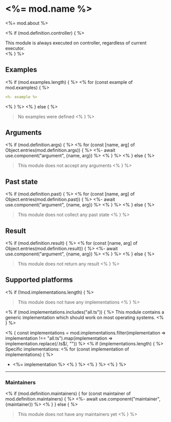 # <%= mod.name %>

<%= mod.about %>

<% if (mod.definition.controller) { %>
<div class="flash mt-3 flash-warn">
This module is always executed on controller, regardless of current executor.
</div>
<% } %>

## Examples

<% if (mod.examples.length) { %>
<% for (const example of mod.examples) { %>
```yml
<%- example %>
```
<% } %>
<% } else { %>
> No examples were defined
<% } %>

## Arguments

<% if (mod.definition.args) { %>
<% for (const [name, arg] of Object.entries(mod.definition.args)) { %>
<%- await use.component("argument", {name, arg}) %>
<% } %>
<% } else { %>
> This module does not accept any arguments
<% } %>

## Past state

<% if (mod.definition.past) { %>
<% for (const [name, arg] of Object.entries(mod.definition.past)) { %>
<%- await use.component("argument", {name, arg}) %>
<% } %>
<% } else { %>
> This module does not collect any past state
<% } %>

## Result

<% if (mod.definition.result) { %>
<% for (const [name, arg] of Object.entries(mod.definition.result)) { %>
<%- await use.component("argument", {name, arg}) %>
<% } %>
<% } else { %>
> This module does not return any result
<% } %>

## Supported platforms

<% if (!mod.implementations.length) { %>
> This module does not have any implementations
<% } %>

<% if (mod.implementations.includes("all.ts")) { %>
This module contains a generic implementation which should work on most operating systems.
<% } %>

<% { const implementations = mod.implementations.filter(implementation => implementation !== "all.ts").map(implementation => implementation.replace(/\.ts$/, "")) %>
<% if (implementations.length) { %>
Specific implementations:
<% for (const implementation of implementations) { %>
* <%= implementation %>
<% } %>
<% } %>
<% } %>

___

### Maintainers

<% if (mod.definition.maintainers) { for (const maintainer of mod.definition.maintainers) { %>
<%- await use.component("maintainer", {maintainer}) %>
<% } } else { %>
> This module does not have any maintainers yet
<% } %>